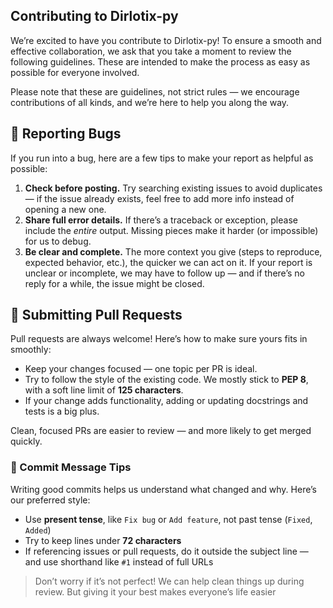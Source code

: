 ## Contributing to Dirlotix-py

We’re excited to have you contribute to Dirlotix-py! To ensure a smooth and effective collaboration, we ask that you take a moment to review the following guidelines. These are intended to make the process as easy as possible for everyone involved.

Please note that these are guidelines, not strict rules — we encourage contributions of all kinds, and we’re here to help you along the way.

## 🐛 Reporting Bugs

If you run into a bug, here are a few tips to make your report as helpful as possible:

1. **Check before posting.** Try searching existing issues to avoid duplicates — if the issue already exists, feel free to add more info instead of opening a new one.
2. **Share full error details.** If there’s a traceback or exception, please include the _entire_ output. Missing pieces make it harder (or impossible) for us to debug.
3. **Be clear and complete.** The more context you give (steps to reproduce, expected behavior, etc.), the quicker we can act on it. If your report is unclear or incomplete, we may have to follow up — and if there’s no reply for a while, the issue might be closed.

## 🚀 Submitting Pull Requests

Pull requests are always welcome! Here’s how to make sure yours fits in smoothly:

- Keep your changes focused — one topic per PR is ideal.
- Try to follow the style of the existing code. We mostly stick to **PEP 8**, with a soft line limit of **125 characters**.
- If your change adds functionality, adding or updating docstrings and tests is a big plus.

Clean, focused PRs are easier to review — and more likely to get merged quickly.

### 📝 Commit Message Tips

Writing good commits helps us understand what changed and why. Here’s our preferred style:

- Use **present tense**, like `Fix bug` or `Add feature`, not past tense (`Fixed`, `Added`)
- Try to keep lines under **72 characters**
- If referencing issues or pull requests, do it outside the subject line — and use shorthand like `#1` instead of full URLs

> Don’t worry if it’s not perfect! We can help clean things up during review. But giving it your best makes everyone’s life easier
